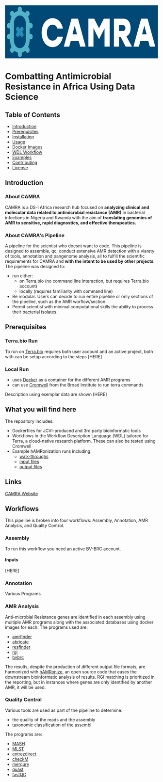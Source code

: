 
<p align="center">
  <img height="175" src="Images/camra-blue-logo.png">
</p>

# Combatting Antimicrobial Resistance in Africa Using Data Science

## Table of Contents
- [Introduction](#introduction)
- [Prerequisites](#prerequisites)
- [Installation](#installation)
- [Usage](#usage)
- [Docker Images](#docker-images)
- [WDL Workflow](#wdl-workflow)
- [Examples](#examples)
- [Contributing](#contributing)
- [License](#license)

## Introduction
### About CAMRA

CAMRA is a DS-I Africa research hub focused on **analyzing clinical and molecular data related to antimicrobial resistance (AMR)** in bacterial infections in Nigeria and Rwanda with the aim of **translating genomics of AMR to sensitive, rapid diagnostics, and effective therapeutics.**

### About CAMRA's Pipeline

A pipeline for the scientist who doesnt want to code. This pipeline is designed to assemble, qc, conduct extensive AMR detection with a viarety of tools, annotation and pangenome analysis, all to fulfill the scientific requirements for CAMRA and **with the intent to be used by other projects**.
The pipeline was designed to:
- run either:
	- on Terra.bio (no command line interaction, but requires Terra.bio account)
	- locally (requires familiarity with command line)
- Be modular. Users can decide to run entire pipeline or only sections of the pipeline, such as the AMR worflow/section.
- Permit scientist with minimal computational skills the ability to process their bacterial isolates. 

## Prerequisites
### Terra.bio Run
To run on [Terra.bio](https://app.terra.bio/#) requires both user account and an active project, both with can be setup according to the steps [HERE]
### Local Run 
- uses [Docker](https://www.docker.com/products/docker-desktop/) as a container for the different AMR programs
- can use [Cromwell](https://github.com/broadinstitute/cromwell/releases/tag/91)  from the Broad Institute to run terra commands

Description using exemplar data are shown [HERE]

## What you will find here

The repository includes:

- Dockerfiles for JCVI-produced and 3rd party bioinformatic tools
- Workflows in the Workflow Description Language (WDL) tailored for Terra, a cloud-native research platform. These can also be tested using Cromwell
- Example hAMRonization runs including:
   - [walk-throughs](https://github.com/JCVenterInstitute/CAMRA/wiki/AMR-Analysis)
   - [input files](https://github.com/JCVenterInstitute/CAMRA/tree/tclarke/examples/examples/Initial)
   - [output files](https://github.com/JCVenterInstitute/CAMRA/tree/tclarke/examples/examples/Output)

## Links

[CAMRA Website](https://camra.acegid.org/)

## Workflows

This pipeline is broken into four workflows: Assembly, Annotation, AMR Analysis, and Quality Control.

### Assembly

To run this workflow you need an active BV-BRC account.

#### Inputs

[HERE]

### Annotation

Various Programs

### AMR Analysis

Anti-microbial Resistance genes are identified in each assembly using multiple AMR programs along with the associated databases using docker images for each. The programs used are:
- [amrfinder](https://hub.docker.com/r/ncbi/amr)
- [abricate](https://hub.docker.com/r/staphb/abricate)
- [resfinder](https://bitbucket.org/genomicepidemiology/resfinder/src/4.5.0/)
- [rgi](https://github.com/arpcard/rgi.git)
- [bvbrc](https://hub.docker.com/repository/docker/andrewrlapointe/bvbrc/general)

The results, despite the production of different output file formats, are harmonized with [hAMRonize](https://hub.docker.com/r/finlaymaguire/hamronization), an open source code that eases the downstream bioinformatic analysis of results.  RGI matching is prioritized in the reporting, but in instances where genes are only identified by another AMR, it will be used.

### Quality Control

Various tools are used as part of the pipeline to determine:

- the quality of the reads and the assembly
- taxonomic classification of the assembl


The programs are:
- [MASH](https://mash.readthedocs.io/en/latest/)
- [MLST](https://github.com/tseemann/mlst)
- [entrezdirect](https://www.ncbi.nlm.nih.gov/books/NBK25501/)
- [checkM](https://ecogenomics.github.io/CheckM/)
- [merqury](https://github.com/marbl/merqury)
- [quast](https://quast.sourceforge.net/)
- [fastQC](https://www.bioinformatics.babraham.ac.uk/projects/fastqc/)
